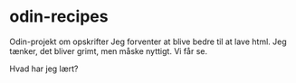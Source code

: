 # odin-recipes
Odin-projekt om opskrifter
Jeg forventer at blive bedre til at lave html. Jeg tænker, det bliver grimt, men måske nyttigt.
Vi får se.

Hvad har jeg lært?

